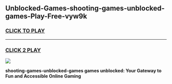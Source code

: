 
## Unblocked-Games-shooting-games-unblocked-games-Play-Free-vyw9k
<h3>
<a href="https://premium76.site?title=shooting-games-unblocked-games&ref=20A">CLICK TO PLAY</a></h3>
<hr>

<h3>
<a href="https://premium76.site?title=shooting-games-unblocked-games&ref=20A">CLICK 2 PLAY</a>
  
</h3>

<a href="https://premium76.site?title=shooting-games-unblocked-games&ref=20A"><img src="https://clearcache.store/games.png"></a>


**shooting-games-unblocked-games games unblocked: Your Gateway to Fun and Accessible Online Gaming**
